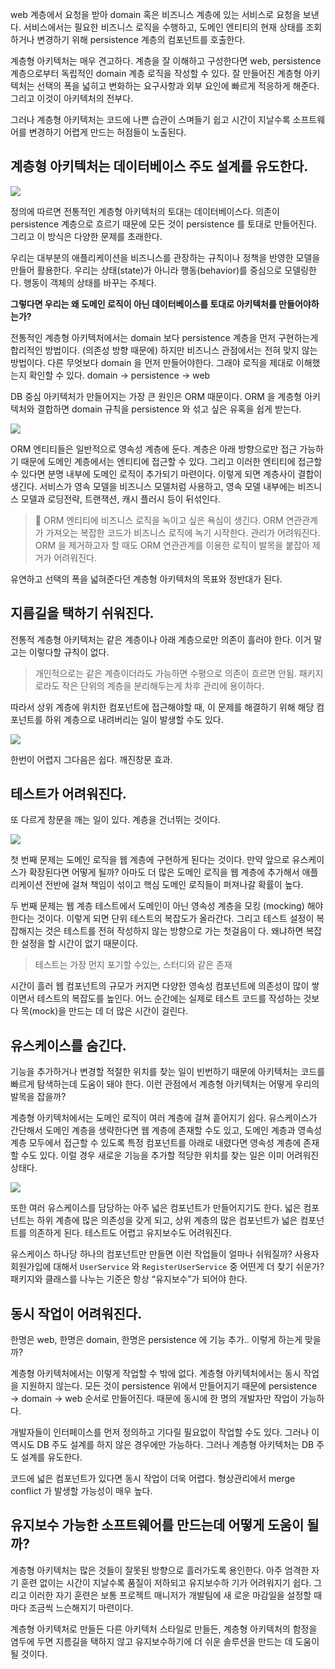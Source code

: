 web 계층에서 요청을 받아 domain 혹은 비즈니스 계층에 있는 서비스로 요청을 보낸다. 서비스에서는 필요한 비즈니스 로직을 수행하고, 도메인 엔티티의 현재 상태를 조회하거나 변경하기 위해 persistence 계층의 컴포넌트를 호출한다.

계층형 아키텍처는 매우 견고하다. 계층을 잘 이해하고 구성한다면 web, persistence 계층으로부터 독립적인 domain 계층 로직을 작성할 수 있다. 잘 만들어진 계층형 아키텍처는 선택의 폭을 넓히고 변화하는 요구사항과 외부 요인에 빠르게 적응하게 해준다. 그리고 이것이 아키텍처의 전부다.

그러나 계층형 아키텍처는 코드에 나쁜 습관이 스며들기 쉽고 시간이 지날수록 소프트웨어를 변경하기 어렵게 만드는 허점들이 노출된다.

## 계층형 아키텍처는 데이터베이스 주도 설계를 유도한다.
  
![](https://i.imgur.com/bsdjm5n.png)

정의에 따르면 전통적인 계층형 아키텍처의 토대는 데이터베이스다. 의존이 persistence 계층으로 흐르기 때문에 모든 것이 persistence 를 토대로 만들어진다. 그리고 이 방식은 다양한 문제를 초래한다.

우리는 대부분의 애플리케이션을 비즈니스를 관장하는 규칙이나 정책을 반영한 모델을 만들어 활용한다. 우리는 상태(state)가 아니라 행동(behavior)를 중심으로 모델링한다. 행동이 객체의 상태를 바꾸는 주체다.

**그렇다면 우리는 왜 도메인 로직이 아닌 데이터베이스를 토대로 아키텍처를 만들어야하는가?**

전통적인 계층형 아키텍처에서는 domain 보다 persistence 계층을 먼저 구현하는게 합리적인 방법이다. (의존성 방향 때문에) 하지만 비즈니스 관점에서는 전혀 맞지 않는 방법이다. 다른 무엇보다 domain 을 먼저 만들어야한다. 그래야 로직을 제대로 이해했는지 확인할 수 있다. domain → persistence → web

DB 중심 아키텍처가 만들어지는 가장 큰 원인은 ORM 때문이다. ORM 을 계층형 아키텍처와 결합하면 domain 규칙을 persistence 와 섞고 싶은 유혹을 쉽게 받는다.

![](https://i.imgur.com/OQbcp5u.png)

ORM 엔티티들은 일반적으로 영속성 계층에 둔다. 계층은 아래 방향으로만 접근 가능하기 때문에 도메인 계층에서는 엔티티에 접근할 수 있다. 그리고 이러한 엔티티에 접근할 수 있다면 분명 내부에 도메인 로직이 추가되기 마련이다. 이렇게 되면 계층사이 결합이 생긴다. 서비스가 영속 모델을 비즈니스 모델처럼 사용하고, 영속 모델 내부에는 비즈니스 모델과 로딩전략, 트랜잭션, 캐시 플러시 등이 뒤섞인다.

> 📝 ORM 엔티티에 비즈니스 로직을 녹이고 싶은 욕심이 생긴다. ORM 연관관계가 가져오는 복잡한 코드가 비즈니스 로직에 녹기 시작한다. 관리가 어려워진다. ORM 을 제거하고자 할 때도 ORM 연관관계를 이용한 로직이 발목을 붙잡아 제거가 어려워진다.

유연하고 선택의 폭을 넓혀준다던 계층형 아키텍처의 목표와 정반대가 된다.

## 지름길을 택하기 쉬워진다.

전통적 계층형 아키텍처는 같은 계층이나 아래 계층으로만 의존이 흘러야 한다. 이거 말고는 이렇다할 규칙이 없다.

> 개인적으로는 같은 계층이더라도 가능하면 수평으로 의존이 흐르면 안됨. 패키지로라도 작은 단위의 계층을 분리해두는게 차후 관리에 용이하다.
  
따라서 상위 계층에 위치한 컴포넌트에 접근해야할 때, 이 문제를 해결하기 위해 해당 컴포넌트를 하위 계층으로 내려버리는 일이 발생할 수도 있다.

![](https://i.imgur.com/Eb9P0m3.png)

한번이 어렵지 그다음은 쉽다. 깨진창문 효과.

## 테스트가 어려워진다.

또 다르게 창문을 깨는 일이 있다. 계층을 건너뛰는 것이다.

![](https://i.imgur.com/1X2O5zp.png)

첫 번째 문제는 도메인 로직을 웹 계층에 구현하게 된다는 것이다. 만약 앞으로 유스케이스가 확장된다면 어떻게 될까? 아마도 더 많은 도메인 로직을 웹 계층에 추가해서 애플리케이션 전반에 걸쳐 책임이 섞이고 핵심 도메인 로직들이 퍼져나갈 확률이 높다.

두 번째 문제는 웹 계층 테스트에서 도메인이 아닌 영속성 계층을 모킹 (mocking) 해야 한다는 것이다. 이렇게 되면 단위 테스트의 복잡도가 올라간다. 그리고 테스트 설정이 복잡해지는 것은 테스트를 전혀 작성하지 않는 방향으로 가는 첫걸음이 다. 왜냐하면 복잡한 설정을 할 시간이 없기 때문이다.

> 테스트는 가장 먼지 포기할 수있는, 스터디와 같은 존재

시간이 흘러 웹 컴포넌트의 규모가 커지면 다양한 영속성 컴포넌트에 의존성이 많이 쌓이면서 테스트의 복잡도를 높인다. 어느 순간에는 실제로 테스트 코드를 작성하는 것보다 목(mock)을 만드는 데 더 많은 시간이 걸린다.

## 유스케이스를 숨긴다.

기능을 추가하거나 변경할 적절한 위치를 찾는 일이 빈번하기 때문에 아키텍처는 코드를 빠르게 탐색하는데 도움이 돼야 한다. 이런 관점에서 계층형 아키텍처는 어떻게 우리의 발목을 잡을까?

계층형 아키텍처에서는 도메인 로직이 여러 계층에 걸쳐 흩어지기 쉽다. 유스케이스가 간단해서 도메인 계층을 생략한다면 웹 계층에 존재할 수도 있고, 도메인 계층과 영속성 계층 모두에서 접근할 수 있도록 특정 컴포넌트를 아래로 내렸다면 영속성 계층에 존재할 수도 있다. 이럴 경우 새로운 기능을 추가할 적당한 위치를 찾는 일은 이미 어려워진 상태다.

![](https://i.imgur.com/HE1yVwW.png)
  
또한 여러 유스케이스를 담당하는 아주 넓은 컴포넌트가 만들어지기도 한다. 넓은 컴포넌트는 하위 계층에 많은 의존성을 갖게 되고, 상위 계층의 많은 컴포넌트가 넓은 컴포넌트를 의존하게 된다. 테스트도 어렵고 유지보수도 어려워진다.

유스케이스 하나당 하나의 컴포넌트만 만들면 이런 작업들이 얼마나 쉬워질까? 사용자 회원가입에 대해서 `UserService` 와 `RegisterUserService` 중 어떤게 더 찾기 쉬운가? 패키지와 클래스를 나누는 기준은 항상 “유지보수”가 되어야 한다.

## 동시 작업이 어려워진다.

한명은 web, 한명은 domain, 한명은 persistence 에 기능 추가.. 이렇게 하는게 맞을까?

계층형 아키텍처에서는 이렇게 작업할 수 밖에 없다. 계층형 아키텍처에서는 동시 작업을 지원하지 않는다. 모든 것이 persistence 위에서 만들어지기 때문에 persistence → domain → web 순서로 만들어진다. 때문에 동시에 한 명의 개발자만 작업이 가능하다.

개발자들이 인터페이스를 먼저 정의하고 기다릴 필요없이 작업할 수도 있다. 그러나 이 역시도 DB 주도 설계를 하지 않은 경우에만 가능하다. 그러나 계층형 아키텍처는 DB 주도 설계를 유도한다.

코드에 넓은 컴포넌트가 있다면 동시 작업이 더욱 어렵다. 형상관리에서 merge conflict 가 발생할 가능성이 매우 높다.

## 유지보수 가능한 소프트웨어를 만드는데 어떻게 도움이 될까?

계층형 아키텍처는 많은 것들이 잘못된 방향으로 흘러가도록 용인한다. 아주 엄격한 자기 훈련 없이는 시간이 지날수록 품질이 저하되고 유지보수하 기가 어려워지기 쉽다. 그리고 이러한 자기 훈련은 보통 프로젝트 매니저가 개발팀에 새 로운 마감일을 설정할 때마다 조금씩 느슨해지기 마련이다.

계층형 아키텍처로 만들든 다른 아키텍처 스타일로 만들든, 계층형 아키텍처의 함정을 염두에 두면 지름길을 택하지 않고 유지보수하기에 더 쉬운 솔루션을 만드는 데 도움이 될 것이다.